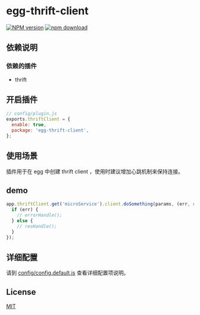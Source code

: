 # egg-thrift-client

[![NPM version][npm-image]][npm-url]
[![npm download][download-image]][download-url]

[npm-image]: https://img.shields.io/npm/v/egg-thrift-client.svg?style=flat-square
[npm-url]: https://npmjs.org/package/egg-thrift-client
[download-image]: https://img.shields.io/npm/dt/egg-thrift-client.svg?style=flat-square
[download-url]: https://npmjs.org/package/egg-thrift-client

## 依赖说明

### 依赖的插件

- thrift

## 开启插件

```js
// config/plugin.js
exports.thriftClient = {
  enable: true,
  package: 'egg-thrift-client',
};
```

## 使用场景

插件用于在 egg 中创建 thrift client ，使用时建议增加心跳机制来保持连接。

## demo 
```javascript
app.thriftClient.get('microService').client.doSomething(params, (err, res) => {
  if (err) {
    // errorHandle();
  } else {
    // resHandle();
  }
});
```

## 详细配置

请到 [config/config.default.js](config/config.default.js) 查看详细配置项说明。

## License

[MIT](LICENSE)
